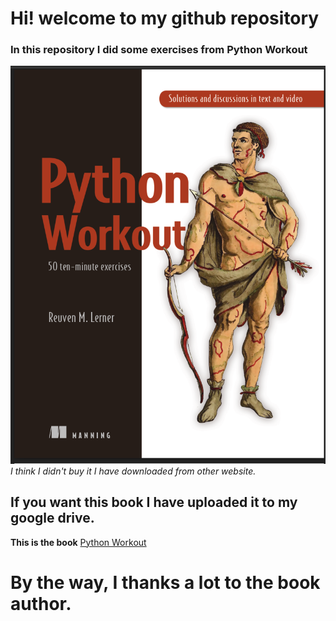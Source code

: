 # Hi! welcome to my github repository
### In this repository I did some exercises from Python Workout
![Python_Workbook](Git_adding.png)
*I think I didn't buy it I have downloaded from other website.*
## If you want this book I have uploaded it to my google drive.
**This is the book** [Python Workout](https://cb.run/IRoa)
# By the way, I thanks a lot to the book author. 